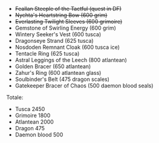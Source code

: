 + ~~Feallan Steeple of the Tactful (quest in DF)~~
+ ~~Nychta's Heartstring Bow (600 grim)~~
+ ~~Everlasting Twilight Sleeves (600 grimoire)~~
+ Gemstone of Swirling Energy (600 grim)
+ Wintery Seeker's Vest (600 tusca)
+ Dragonseye Strand (625 tusca)
+ Nosdoden Remnant Cloak (600 tusca ice)
+ Tentacle Ring (625 tusca)
+ Astral Leggings of the Leech (800 atlantean)
+ Golden Bracer (650 atlantean)
+ Zahur's Ring (600 atlantean glass)
+ Soulbinder's Belt (475 dragon scales)
+ Gatekeeper Bracer of Chaos (500 daemon blood seals)

Totale:
+ Tusca 2450
+ Grimoire 1800
+ Atlantean 2000
+ Dragon 475
+ Daemon blood 500

